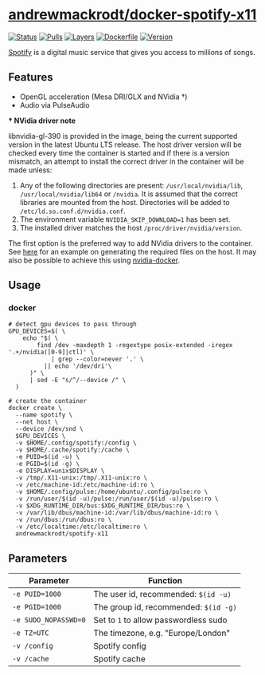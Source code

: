 # [andrewmackrodt/docker-spotify-x11](https://github.com/andrewmackrodt/dockerfiles/tree/master/spotify-x11)

[![Status](https://jenkins.mackrodt.io/buildStatus/icon?job=dockerfiles%2Fspotify-x11)][status]
[![Pulls](https://img.shields.io/docker/pulls/andrewmackrodt/spotify-x11.svg)][pulls]
[![Layers](https://images.microbadger.com/badges/image/andrewmackrodt/spotify-x11.svg)][layers]
[![Dockerfile](https://img.shields.io/github/size/andrewmackrodt/dockerfiles/spotify-x11/Dockerfile.svg?label=dockerfile)][dockerfile]
[![Version](https://images.microbadger.com/badges/version/andrewmackrodt/spotify-x11.svg)][version]

[status]: https://jenkins.mackrodt.io/job/dockerfiles/job/spotify-x11/
[pulls]: https://hub.docker.com/r/andrewmackrodt/spotify-x11
[layers]: https://microbadger.com/images/andrewmackrodt/spotify-x11
[dockerfile]: https://github.com/andrewmackrodt/dockerfiles/blob/master/spotify-x11/Dockerfile
[version]: https://hub.docker.com/r/andrewmackrodt/spotify-x11/tags

[Spotify](https://www.spotify.com/)  is a digital music service that gives you
access to millions of songs.

## Features

* OpenGL acceleration (Mesa DRI/GLX and NVidia †)
* Audio via PulseAudio

**† NVidia driver note**

libnvidia-gl-390 is provided in the image, being the current supported version
in the latest Ubuntu LTS release. The host driver version will be checked every
time the container is started and if there is a version mismatch, an attempt
to install the correct driver in the container will be made unless:

1. Any of the following directories are present: `/usr/local/nvidia/lib`,
   `/usr/local/nvidia/lib64` or `/nvidia`. It is assumed that the correct
   libraries are mounted from the host. Directories will be added to
   `/etc/ld.so.conf.d/nvidia.conf`.
2. The environment variable `NVIDIA_SKIP_DOWNLOAD=1` has been set.
3. The installed driver matches the host `/proc/driver/nvidia/version`.

The first option is the preferred way to add NVidia drivers to the container.
See [here][gist] for an example on generating the required files on the host.
It may also be possible to achieve this using [nvidia-docker][nvidia-docker].

[gist]: https://gist.github.com/andrewmackrodt/e5f9eaf63c9296db73901796bc46a3f8
[nvidia-docker]: https://github.com/NVIDIA/nvidia-docker

## Usage

### docker

```
# detect gpu devices to pass through
GPU_DEVICES=$( \
    echo "$( \
        find /dev -maxdepth 1 -regextype posix-extended -iregex '.+/nvidia([0-9]|ctl)' \
            | grep --color=never '.' \
          || echo '/dev/dri'\
      )" \
      | sed -E "s/^/--device /" \
  )

# create the container
docker create \
  --name spotify \
  --net host \
  --device /dev/snd \
  $GPU_DEVICES \
  -v $HOME/.config/spotify:/config \
  -v $HOME/.cache/spotify:/cache \
  -e PUID=$(id -u) \
  -e PGID=$(id -g) \
  -e DISPLAY=unix$DISPLAY \
  -v /tmp/.X11-unix:/tmp/.X11-unix:ro \
  -v /etc/machine-id:/etc/machine-id:ro \
  -v $HOME/.config/pulse:/home/ubuntu/.config/pulse:ro \
  -v /run/user/$(id -u)/pulse:/run/user/$(id -u)/pulse:ro \
  -v $XDG_RUNTIME_DIR/bus:$XDG_RUNTIME_DIR/bus:ro \
  -v /var/lib/dbus/machine-id:/var/lib/dbus/machine-id:ro \
  -v /run/dbus:/run/dbus:ro \
  -v /etc/localtime:/etc/localtime:ro \
  andrewmackrodt/spotify-x11
```

## Parameters

| Parameter | Function |
| --- | --- |
| `-e PUID=1000` | The user id, recommended: `$(id -u)` |
| `-e PGID=1000` | The group id, recommended: `$(id -g)` |
| `-e SUDO_NOPASSWD=0` | Set to `1` to allow passwordless sudo |
| `-e TZ=UTC` | The timezone, e.g. "Europe/London" |
| `-v /config` | Spotify config |
| `-v /cache` | Spotify cache |
